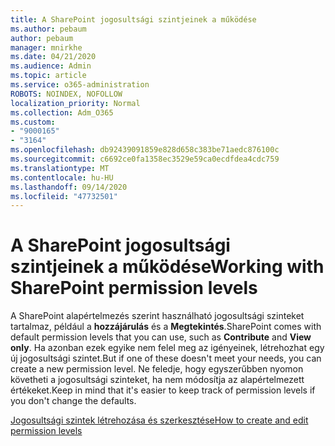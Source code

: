 ```yaml
---
title: A SharePoint jogosultsági szintjeinek a működése
ms.author: pebaum
author: pebaum
manager: mnirkhe
ms.date: 04/21/2020
ms.audience: Admin
ms.topic: article
ms.service: o365-administration
ROBOTS: NOINDEX, NOFOLLOW
localization_priority: Normal
ms.collection: Adm_O365
ms.custom:
- "9000165"
- "3164"
ms.openlocfilehash: db92439091859e828d658c383be71aedc876100c
ms.sourcegitcommit: c6692ce0fa1358ec3529e59ca0ecdfdea4cdc759
ms.translationtype: MT
ms.contentlocale: hu-HU
ms.lasthandoff: 09/14/2020
ms.locfileid: "47732501"
---
```

# <a name="working-with-sharepoint-permission-levels"></a><span data-ttu-id="67b2e-102">A SharePoint jogosultsági szintjeinek a működése</span><span class="sxs-lookup"><span data-stu-id="67b2e-102">Working with SharePoint permission levels</span></span>

<span data-ttu-id="67b2e-103">A SharePoint alapértelmezés szerint használható jogosultsági szinteket tartalmaz, például a **hozzájárulás** és a **Megtekintés**.</span><span class="sxs-lookup"><span data-stu-id="67b2e-103">SharePoint comes with default permission levels that you can use, such as **Contribute** and **View only**.</span></span> <span data-ttu-id="67b2e-104">Ha azonban ezek egyike nem felel meg az igényeinek, létrehozhat egy új jogosultsági szintet.</span><span class="sxs-lookup"><span data-stu-id="67b2e-104">But if one of these doesn't meet your needs, you can create a new permission level.</span></span> <span data-ttu-id="67b2e-105">Ne feledje, hogy egyszerűbben nyomon követheti a jogosultsági szinteket, ha nem módosítja az alapértelmezett értékeket.</span><span class="sxs-lookup"><span data-stu-id="67b2e-105">Keep in mind that it's easier to keep track of permission levels if you don't change the defaults.</span></span>

[<span data-ttu-id="67b2e-106">Jogosultsági szintek létrehozása és szerkesztése</span><span class="sxs-lookup"><span data-stu-id="67b2e-106">How to create and edit permission levels</span></span>](https://docs.microsoft.com/sharepoint/how-to-create-and-edit-permission-levels)